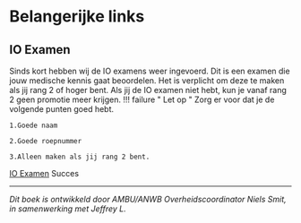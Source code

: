 # Belangerijke links

## IO Examen
Sinds kort hebben wij de IO examens weer ingevoerd.
Dit is een examen die jouw medische kennis gaat beoordelen.
Het is verplicht om deze te maken als jij rang 2 of hoger bent.
Als jij de IO examen niet hebt, kun je vanaf rang 2 geen promotie meer krijgen.
!!! failure " Let op "
    Zorg er voor dat je de volgende punten goed hebt. 

    1.Goede naam 

    2.Goede roepnummer

    3.Alleen maken als jij rang 2 bent. 
[IO Examen][example2] Succes

  [example2]: https://docs.google.com/forms/d/e/1FAIpQLSeOoEjoGiJgcUlnaDU0BpyGRTkzl3sqhYJztbP-PZnApripmQ/viewform 
   "Examen"


---------------------

*Dit boek is ontwikkeld door AMBU/ANWB Overheidscoordinator Niels Smit, in samenwerking met Jeffrey L.*